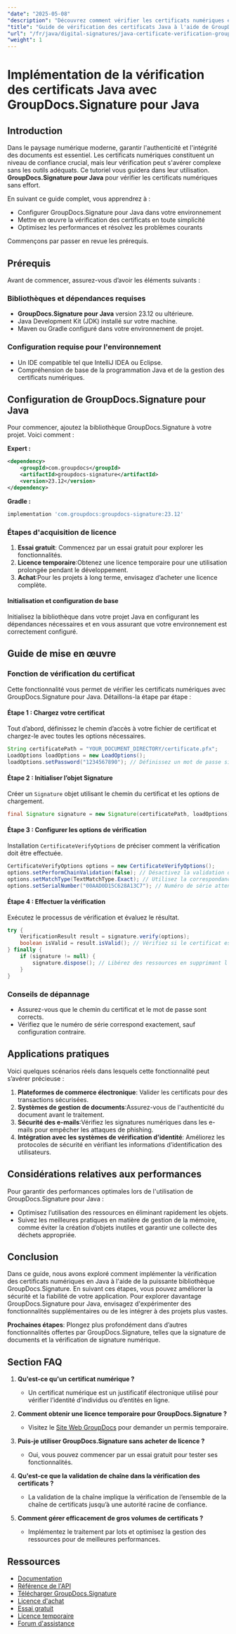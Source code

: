 ```yaml
---
"date": "2025-05-08"
"description": "Découvrez comment vérifier les certificats numériques en Java avec GroupDocs.Signature. Ce guide complet couvre la configuration, la mise en œuvre et le dépannage."
"title": "Guide de vérification des certificats Java à l'aide de GroupDocs.Signature pour l'authentification sécurisée des documents"
"url": "/fr/java/digital-signatures/java-certificate-verification-groupdocs-signature/"
"weight": 1
---
```


# Implémentation de la vérification des certificats Java avec GroupDocs.Signature pour Java

## Introduction

Dans le paysage numérique moderne, garantir l'authenticité et l'intégrité des documents est essentiel. Les certificats numériques constituent un niveau de confiance crucial, mais leur vérification peut s'avérer complexe sans les outils adéquats. Ce tutoriel vous guidera dans leur utilisation. **GroupDocs.Signature pour Java** pour vérifier les certificats numériques sans effort.

En suivant ce guide complet, vous apprendrez à :
- Configurer GroupDocs.Signature pour Java dans votre environnement
- Mettre en œuvre la vérification des certificats en toute simplicité
- Optimisez les performances et résolvez les problèmes courants

Commençons par passer en revue les prérequis.

## Prérequis

Avant de commencer, assurez-vous d’avoir les éléments suivants :

### Bibliothèques et dépendances requises
- **GroupDocs.Signature pour Java** version 23.12 ou ultérieure.
- Java Development Kit (JDK) installé sur votre machine.
- Maven ou Gradle configuré dans votre environnement de projet.

### Configuration requise pour l'environnement
- Un IDE compatible tel que IntelliJ IDEA ou Eclipse.
- Compréhension de base de la programmation Java et de la gestion des certificats numériques.

## Configuration de GroupDocs.Signature pour Java

Pour commencer, ajoutez la bibliothèque GroupDocs.Signature à votre projet. Voici comment :

**Expert :**
```xml
<dependency>
    <groupId>com.groupdocs</groupId>
    <artifactId>groupdocs-signature</artifactId>
    <version>23.12</version>
</dependency>
```

**Gradle :**
```gradle
implementation 'com.groupdocs:groupdocs-signature:23.12'
```

### Étapes d'acquisition de licence

1. **Essai gratuit**: Commencez par un essai gratuit pour explorer les fonctionnalités.
2. **Licence temporaire**:Obtenez une licence temporaire pour une utilisation prolongée pendant le développement.
3. **Achat**:Pour les projets à long terme, envisagez d’acheter une licence complète.

#### Initialisation et configuration de base
Initialisez la bibliothèque dans votre projet Java en configurant les dépendances nécessaires et en vous assurant que votre environnement est correctement configuré.

## Guide de mise en œuvre

### Fonction de vérification du certificat

Cette fonctionnalité vous permet de vérifier les certificats numériques avec GroupDocs.Signature pour Java. Détaillons-la étape par étape :

#### Étape 1 : Chargez votre certificat

Tout d’abord, définissez le chemin d’accès à votre fichier de certificat et chargez-le avec toutes les options nécessaires.

```java
String certificatePath = "YOUR_DOCUMENT_DIRECTORY/certificate.pfx";
LoadOptions loadOptions = new LoadOptions();
loadOptions.setPassword("1234567890"); // Définissez un mot de passe si nécessaire.
```

#### Étape 2 : Initialiser l’objet Signature

Créer un `Signature` objet utilisant le chemin du certificat et les options de chargement.

```java
final Signature signature = new Signature(certificatePath, loadOptions);
```

#### Étape 3 : Configurer les options de vérification

Installation `CertificateVerifyOptions` de préciser comment la vérification doit être effectuée.

```java
CertificateVerifyOptions options = new CertificateVerifyOptions();
options.setPerformChainValidation(false); // Désactivez la validation de la chaîne si elle n'est pas nécessaire.
options.setMatchType(TextMatchType.Exact); // Utilisez la correspondance exacte pour la vérification du numéro de série.
options.setSerialNumber("00AAD0D15C628A13C7"); // Numéro de série attendu du certificat.
```

#### Étape 4 : Effectuer la vérification

Exécutez le processus de vérification et évaluez le résultat.

```java
try {
    VerificationResult result = signature.verify(options);
    boolean isValid = result.isValid(); // Vérifiez si le certificat est valide.
} finally {
    if (signature != null) {
        signature.dispose(); // Libérez des ressources en supprimant l'objet Signature.
    }
}
```

### Conseils de dépannage

- Assurez-vous que le chemin du certificat et le mot de passe sont corrects.
- Vérifiez que le numéro de série correspond exactement, sauf configuration contraire.

## Applications pratiques

Voici quelques scénarios réels dans lesquels cette fonctionnalité peut s’avérer précieuse :

1. **Plateformes de commerce électronique**: Valider les certificats pour des transactions sécurisées.
2. **Systèmes de gestion de documents**:Assurez-vous de l'authenticité du document avant le traitement.
3. **Sécurité des e-mails**:Vérifiez les signatures numériques dans les e-mails pour empêcher les attaques de phishing.
4. **Intégration avec les systèmes de vérification d'identité**: Améliorez les protocoles de sécurité en vérifiant les informations d’identification des utilisateurs.

## Considérations relatives aux performances

Pour garantir des performances optimales lors de l'utilisation de GroupDocs.Signature pour Java :

- Optimisez l’utilisation des ressources en éliminant rapidement les objets.
- Suivez les meilleures pratiques en matière de gestion de la mémoire, comme éviter la création d’objets inutiles et garantir une collecte des déchets appropriée.

## Conclusion

Dans ce guide, nous avons exploré comment implémenter la vérification des certificats numériques en Java à l'aide de la puissante bibliothèque GroupDocs.Signature. En suivant ces étapes, vous pouvez améliorer la sécurité et la fiabilité de votre application. Pour explorer davantage GroupDocs.Signature pour Java, envisagez d'expérimenter des fonctionnalités supplémentaires ou de les intégrer à des projets plus vastes.

**Prochaines étapes**: Plongez plus profondément dans d’autres fonctionnalités offertes par GroupDocs.Signature, telles que la signature de documents et la vérification de signature numérique.

## Section FAQ

1. **Qu'est-ce qu'un certificat numérique ?**
   - Un certificat numérique est un justificatif électronique utilisé pour vérifier l’identité d’individus ou d’entités en ligne.

2. **Comment obtenir une licence temporaire pour GroupDocs.Signature ?**
   - Visitez le [Site Web GroupDocs](https://purchase.groupdocs.com/temporary-license/) pour demander un permis temporaire.

3. **Puis-je utiliser GroupDocs.Signature sans acheter de licence ?**
   - Oui, vous pouvez commencer par un essai gratuit pour tester ses fonctionnalités.

4. **Qu'est-ce que la validation de chaîne dans la vérification des certificats ?**
   - La validation de la chaîne implique la vérification de l’ensemble de la chaîne de certificats jusqu’à une autorité racine de confiance.

5. **Comment gérer efficacement de gros volumes de certificats ?**
   - Implémentez le traitement par lots et optimisez la gestion des ressources pour de meilleures performances.

## Ressources
- [Documentation](https://docs.groupdocs.com/signature/java/)
- [Référence de l'API](https://reference.groupdocs.com/signature/java/)
- [Télécharger GroupDocs.Signature](https://releases.groupdocs.com/signature/java/)
- [Licence d'achat](https://purchase.groupdocs.com/buy)
- [Essai gratuit](https://releases.groupdocs.com/signature/java/)
- [Licence temporaire](https://purchase.groupdocs.com/temporary-license/)
- [Forum d'assistance](https://forum.groupdocs.com/c/signature/)